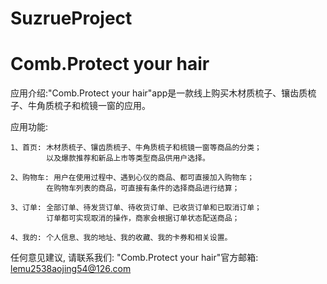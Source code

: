 # SuzrueProject
# Comb.Protect your hair

  应用介绍:"Comb.Protect your hair"app是一款线上购买木材质梳子、镶齿质梳子、牛角质梳子和梳镜一窗的应用。

  应用功能:
  
    1、首页: 木材质梳子、镶齿质梳子、牛角质梳子和梳镜一窗等商品的分类；
            以及爆款推荐和新品上市等类型商品供用户选择。
    
    2、购物车: 用户在使用过程中、遇到心仪的商品、都可直接加入购物车；
            在购物车列表的商品，可直接有条件的选择商品进行结算；
    
    3、订单: 全部订单、待发货订单、待收货订单、已收货订单和已取消订单；
            订单都可实现取消的操作，商家会根据订单状态配送商品；
    
    4、我的: 个人信息、我的地址、我的收藏、我的卡券和相关设置。

  任何意见建议, 请联系我们: 
  "Comb.Protect your hair"官方邮箱: lemu2538aojing54@126.com
  
